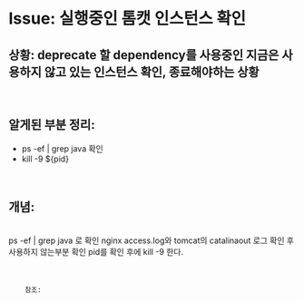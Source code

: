 <!--
author: Dailyscat
purpose: issue arrange
rules:
 (1) 헤더와 문단사이
    <br/>
    <br/>
 (2) 코드가 작성되는 부분은 >로 정리
 (3) 참조는 해당 내용 바로 아래
    <br/>
    <br/>
 (4) 명령어는 bold
 (5) 방안은 ## 안의 과정은 ###
-->

# Issue: 실행중인 톰캣 인스턴스 확인

## 상황: deprecate 할 dependency를 사용중인 지금은 사용하지 않고 있는 인스턴스 확인, 종료해야하는 상황

<br/>

## 알게된 부분 정리:

- ps -ef | grep java 확인
- kill -9 ${pid}

<br/>

## 개념:

<br/>
  ps -ef | grep java 로 확인
  nginx access.log와 tomcat의 catalinaout 로그 확인 후 사용하지 않는부분 확인
  pid를 확인 후에 kill -9 한다.
<br/>
<br/>
<br/>

        참조:

<br/>
